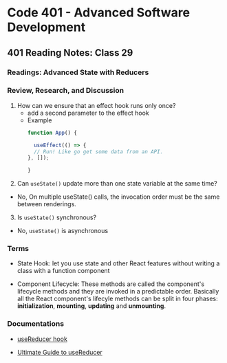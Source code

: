 # Code 401 - Advanced Software Development

## 401 Reading Notes: Class 29

### Readings: Advanced State with Reducers

### Review, Research, and Discussion

1. How can we ensure that an effect hook runs only once?
    - add a second  parameter to the effect hook
    - Example 
      ```javascript
      function App() {

        useEffect(() => {
        // Run! Like go get some data from an API.
      }, []);

      }
      ```
2. Can `useState()` update more than one state variable at the same time?
  - No, On multiple useState() calls, the invocation order must be the same between renderings.

3. Is `useState()` synchronous?
  - No, `useState()` is asynchronous

### Terms

- State Hook: let you use state and other React features without writing a class with a function component

- Component Lifecycle: These methods are called the component's lifecycle methods and they are invoked in a predictable order. Basically all the React component's lifecyle methods can be split in four phases: **initialization**, **mounting**, **updating** and **unmounting**.


### Documentations

- [useReducer hook](https://reactjs.org/docs/hooks-reference.html#usereducer)

- [Ultimate Guide to useReducer](https://blog.logrocket.com/guide-to-react-usereducer-hook/)
